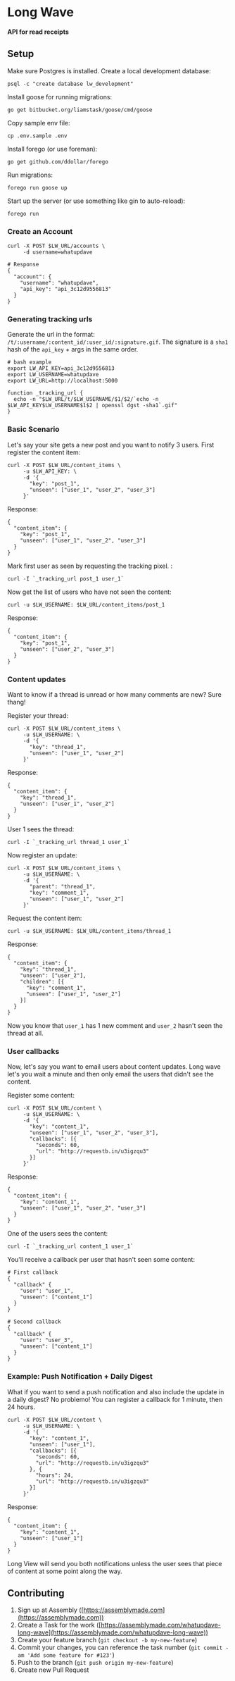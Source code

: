 # Long Wave

**API for read receipts**

## Setup

Make sure Postgres is installed. Create a local development database:

    psql -c "create database lw_development"

Install goose for running migrations:

    go get bitbucket.org/liamstask/goose/cmd/goose

Copy sample env file:

    cp .env.sample .env

Install forego (or use foreman):

    go get github.com/ddollar/forego

Run migrations:

    forego run goose up

Start up the server (or use something like gin to auto-reload):

    forego run

### Create an Account

    curl -X POST $LW_URL/accounts \
         -d username=whatupdave

    # Response
    {
      "account": {
        "username": "whatupdave",
        "api_key": "api_3c12d9556813"
      }
    }

### Generating tracking urls

Generate the url in the format: `/t/:username/:content_id/:user_id/:signature.gif`. The signature is a `sha1` hash of the `api_key` + args in the same order.

    # bash example
    export LW_API_KEY=api_3c12d9556813
    export LW_USERNAME=whatupdave
    export LW_URL=http://localhost:5000

    function _tracking_url {
      echo -n "$LW_URL/t/$LW_USERNAME/$1/$2/`echo -n $LW_API_KEY$LW_USERNAME$1$2 | openssl dgst -sha1`.gif"
    }


### Basic Scenario

Let's say your site gets a new post and you want to notify 3 users. First register the content item:

    curl -X POST $LW_URL/content_items \
         -u $LW_API_KEY: \
         -d '{
           "key": "post_1",
           "unseen": ["user_1", "user_2", "user_3"]
         }'

Response:

    {
      "content_item": {
        "key": "post_1",
        "unseen": ["user_1", "user_2", "user_3"]
      }
    }


Mark first user as seen by requesting the tracking pixel. :

    curl -I `_tracking_url post_1 user_1`

Now get the list of users who have not seen the content:

    curl -u $LW_USERNAME: $LW_URL/content_items/post_1

Response:

    {
      "content_item": {
        "key": "post_1",
        "unseen": ["user_2", "user_3"]
      }
    }

### Content updates

Want to know if a thread is unread or how many comments are new? Sure thang!

Register your thread:

    curl -X POST $LW_URL/content_items \
         -u $LW_USERNAME: \
         -d '{
           "key": "thread_1",
           "unseen": ["user_1", "user_2"]
         }'

Response:

    {
      "content_item": {
        "key": "thread_1",
        "unseen": ["user_1", "user_2"]
      }
    }

User 1 sees the thread:

    curl -I `_tracking_url thread_1 user_1`

Now register an update:

    curl -X POST $LW_URL/content_items \
         -u $LW_USERNAME: \
         -d '{
           "parent": "thread_1",
           "key": "comment_1",
           "unseen": ["user_1", "user_2"]
         }'

Request the content item:

    curl -u $LW_USERNAME: $LW_URL/content_items/thread_1

Response:

    {
      "content_item": {
        "key": "thread_1",
        "unseen": ["user_2"],
        "children": [{
          "key": "comment_1",
          "unseen": ["user_1", "user_2"]
        }]
      }
    }

Now you know that `user_1` has 1 new comment and `user_2` hasn't seen the thread at all.

### User callbacks

Now, let's say you want to email users about content updates. Long wave let's you wait a minute and then only email the users that didn't see the content.

Register some content:

    curl -X POST $LW_URL/content \
         -u $LW_USERNAME: \
         -d '{
           "key": "content_1",
           "unseen": ["user_1", "user_2", "user_3"],
           "callbacks": [{
             "seconds": 60,
             "url": "http://requestb.in/u3igzqu3"
           }]
         }'

Response:

    {
      "content_item": {
        "key": "content_1",
        "unseen": ["user_1", "user_2", "user_3"]
      }
    }

One of the users sees the content:

    curl -I `_tracking_url content_1 user_1`

You'll receive a callback per user that hasn't seen some content:

    # First callback
    {
      "callback" {
        "user": "user_1",
        "unseen": ["content_1"]
      }
    }

    # Second callback
    {
      "callback" {
        "user": "user_3",
        "unseen": ["content_1"]
      }
    }

### Example: Push Notification + Daily Digest

What if you want to send a push notification and also include the update in a daily digest? No problemo! You can register a callback for 1 minute, then 24 hours.

    curl -X POST $LW_URL/content \
         -u $LW_USERNAME: \
         -d '{
           "key": "content_1",
           "unseen": ["user_1"],
           "callbacks": [{
             "seconds": 60,
             "url": "http://requestb.in/u3igzqu3"
           }, {
             "hours": 24,
             "url": "http://requestb.in/u3igzqu3"
           }]
         }'

Response:

    {
      "content_item": {
        "key": "content_1",
        "unseen": ["user_1"]
      }
    }

Long View will send you both notifications unless the user sees that piece of content at some point along the way.

## Contributing

1. Sign up at Assembly ([https://assemblymade.com](https://assemblymade.com))
2. Create a Task for the work ([https://assemblymade.com/whatupdave-long-wave](https://assemblymade.com/whatupdave-long-wave))
3. Create your feature branch (`git checkout -b my-new-feature`)
4. Commit your changes, you can reference the task number (`git commit -am 'Add some feature for #123'`)
5. Push to the branch (`git push origin my-new-feature`)
6. Create new Pull Request